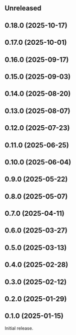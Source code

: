 <!-- Learn how to maintain this file at https://github.com/WordPress/gutenberg/tree/HEAD/packages#maintaining-changelogs. -->

## Unreleased

## 0.18.0 (2025-10-17)

## 0.17.0 (2025-10-01)

## 0.16.0 (2025-09-17)

## 0.15.0 (2025-09-03)

## 0.14.0 (2025-08-20)

## 0.13.0 (2025-08-07)

## 0.12.0 (2025-07-23)

## 0.11.0 (2025-06-25)

## 0.10.0 (2025-06-04)

## 0.9.0 (2025-05-22)

## 0.8.0 (2025-05-07)

## 0.7.0 (2025-04-11)

## 0.6.0 (2025-03-27)

## 0.5.0 (2025-03-13)

## 0.4.0 (2025-02-28)

## 0.3.0 (2025-02-12)

## 0.2.0 (2025-01-29)

## 0.1.0 (2025-01-15)

Initial release.
